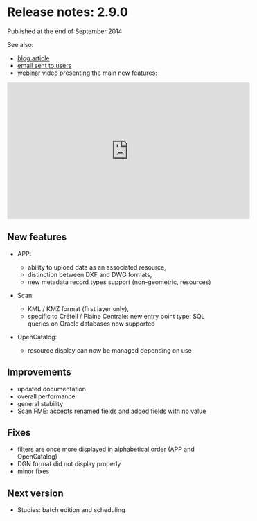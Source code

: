 # Release notes: 2.9.0

Published at the end of September 2014

See also:
* [blog article](http://blog.isogeo.com/version-2-9)
* [email sent to users](http://us4.campaign-archive2.com/?u=256352d96aabf0dec0ee32d84&id=fabb845b06)
* [webinar video](http://youtu.be/l6vmlYwUHDM?list=PLouu1QiHcsHSDGdvysTn1KRhr3JQUDol4) presenting the main new features:

<iframe width="560" height="315" src="https://www.youtube.com/embed/l6vmlYwUHDM" frameborder="0" allowfullscreen></iframe>

## New features

* APP:
	* ability to upload data as an associated resource,
	* distinction between DXF and DWG formats,
	* new metadata record types support (non-geometric, resources)

* Scan:
	* KML / KMZ format (first layer only),
	* specific to Créteil / Plaine Centrale: new entry point type: SQL queries on Oracle databases now supported

* OpenCatalog:
	* resource display can now be managed depending on use

## Improvements

* updated documentation
* overall performance
* general stability
* Scan FME: accepts renamed fields and added fields with no value

## Fixes

* filters are once more displayed in alphabetical order (APP and OpenCatalog)
* DGN format did not display properly
* minor fixes

## Next version

* Studies:  batch edition and scheduling
